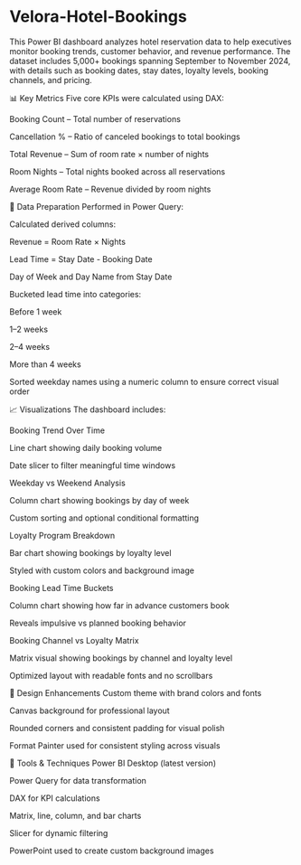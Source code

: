 # Velora-Hotel-Bookings
This Power BI dashboard analyzes hotel reservation data to help executives monitor booking trends, customer behavior, and revenue performance. The dataset includes 5,000+ bookings spanning September to November 2024, with details such as booking dates, stay dates, loyalty levels, booking channels, and pricing.


📊 Key Metrics
Five core KPIs were calculated using DAX:

Booking Count – Total number of reservations

Cancellation % – Ratio of canceled bookings to total bookings

Total Revenue – Sum of room rate × number of nights

Room Nights – Total nights booked across all reservations

Average Room Rate – Revenue divided by room nights

🧠 Data Preparation
Performed in Power Query:

Calculated derived columns:

Revenue = Room Rate × Nights

Lead Time = Stay Date - Booking Date

Day of Week and Day Name from Stay Date

Bucketed lead time into categories:

Before 1 week

1–2 weeks

2–4 weeks

More than 4 weeks

Sorted weekday names using a numeric column to ensure correct visual order

📈 Visualizations
The dashboard includes:

Booking Trend Over Time

Line chart showing daily booking volume

Date slicer to filter meaningful time windows

Weekday vs Weekend Analysis

Column chart showing bookings by day of week

Custom sorting and optional conditional formatting

Loyalty Program Breakdown

Bar chart showing bookings by loyalty level

Styled with custom colors and background image

Booking Lead Time Buckets

Column chart showing how far in advance customers book

Reveals impulsive vs planned booking behavior

Booking Channel vs Loyalty Matrix

Matrix visual showing bookings by channel and loyalty level

Optimized layout with readable fonts and no scrollbars

🎨 Design Enhancements
Custom theme with brand colors and fonts

Canvas background for professional layout

Rounded corners and consistent padding for visual polish

Format Painter used for consistent styling across visuals

🧰 Tools & Techniques
Power BI Desktop (latest version)

Power Query for data transformation

DAX for KPI calculations

Matrix, line, column, and bar charts

Slicer for dynamic filtering

PowerPoint used to create custom background images

